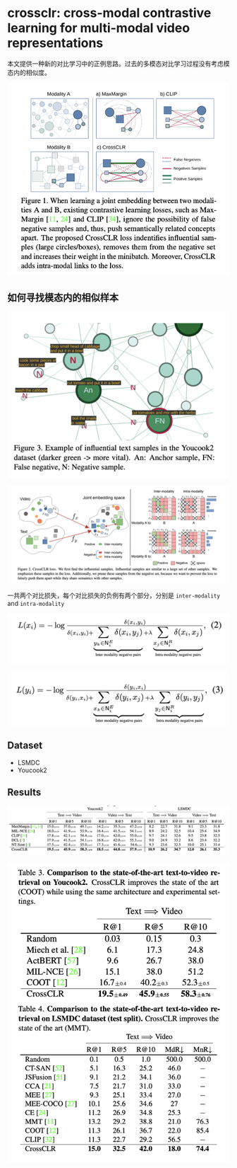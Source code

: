 # crossclr: cross-modal contrastive learning for multi-modal video representations

本文提供一种新的对比学习中的正例思路。过去的多模态对比学习过程没有考虑模态内的相似度。

![](images/2023-01-13-21-22-32.png)

## 如何寻找模态内的相似样本

![](images/2023-01-13-21-25-15.png)

![](images/2023-01-13-21-24-05.png)

一共两个对比损失，每个对比损失的负例有两个部分，分别是 `inter-modality` and `intra-modality`

![](images/2023-01-13-21-42-39.png)

![](images/2023-01-13-21-42-31.png)

## Dataset

- LSMDC
- Youcook2

## Results

![](images/2023-01-13-21-44-01.png)

![](images/2023-01-13-21-44-33.png)
